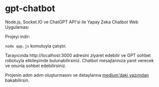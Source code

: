 # gpt-chatbot

Node.js, Socket.IO ve ChatGPT API'si ile Yapay Zeka Chatbot Web Uygulaması

Projeyi indir:

`node app.js` komutuyla çalıştır.

Tarayıcında http://localhost:3000 adresini ziyaret edebilir ve GPT sohbet robotuyla etkileşimde bulunabilirsiniz. Chatbot mesajlarınıza yanıt verecek ve onunla sohbet edebilirsiniz.

Projenin adım adım oluşturmasını ve detaylarına [medium'daki yazımdan](https://baran-kaya.medium.com/node-js-socket-io-ve-chatgpt-apisi-ile-yapay-zeka-chatbot-web-uygulamas%C4%B1-olu%C5%9Fturma-e74c3dda0f29) bakabilirsin.